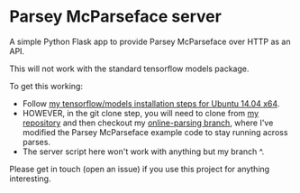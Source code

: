 # Parsey McParseface server

A simple Python Flask app to provide Parsey McParseface over HTTP as an API.

This will not work with the standard tensorflow models package.

To get this working:

* Follow [my tensorflow/models installation steps for Ubuntu 14.04 x64](https://github.com/tensorflow/models/pull/115/files).
* HOWEVER, in the git clone step, you will need to clone from [my repository](https://github.com/JoshData/models) and then checkout my [online-parsing branch](https://github.com/JoshData/models/tree/online-parsing), where I've modified the Parsey McParseface example code to stay running across parses.
* The server script here won't work with anything but my branch ^.
 
Please get in touch (open an issue) if you use this project for anything interesting.
